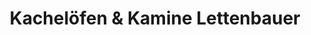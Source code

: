 ---
title: "Kachelöfen & Kamine Lettenbauer"
url: /euskirchen/kacheloefen-und-kamine-lettenbauer/
shop: Kamine & Öfen
---